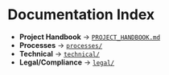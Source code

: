 # Documentation Index

- **Project Handbook** → [`PROJECT_HANDBOOK.md`](PROJECT_HANDBOOK.md)
- **Processes** → [`processes/`](processes)
- **Technical** → [`technical/`](technical)
- **Legal/Compliance** → [`legal/`](legal)

